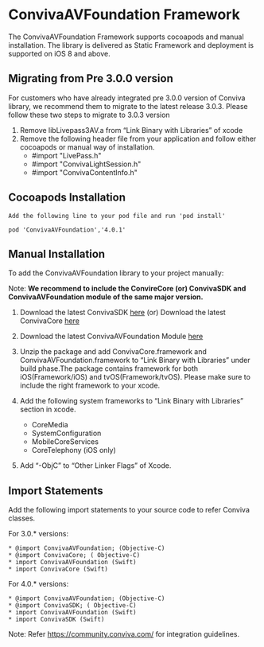 # ConvivaAVFoundation Framework

The ConvivaAVFoundation Framework supports cocoapods and manual installation. The library is delivered as Static Framework and deployment is supported on iOS 8 and above.

## Migrating from Pre 3.0.0 version
For customers who have already integrated pre 3.0.0 version of Conviva library, we recommend them to migrate to the latest 
release 3.0.3. Please follow these two steps to migrate to 3.0.3 version
  1. Remove libLivepass3AV.a from “Link Binary with Libraries” of xcode
  2. Remove the following header file from your application and follow either cocoapods or manual way of installation.
        * #import "LivePass.h"
        * #import "ConvivaLightSession.h"
        * #import "ConvivaContentInfo.h"


## Cocoapods Installation
    Add the following line to your pod file and run 'pod install'

    pod 'ConvivaAVFoundation','4.0.1'

## Manual Installation
To add the ConvivaAVFoundation library to your project manually:

Note: **We recommend to include the ConvireCore (or) ConvivaSDK and ConvivaAVFoundation module of the same major version.**

1.	Download the latest ConvivaSDK [here](https://github.com/Conviva/ConvivaSDK/archive/4.0.1.zip) (or)
        Download the latest ConvivaCore [here](https://github.com/Conviva/ConvivaCore/archive/3.1.9.zip)


2.	Download the latest ConvivaAVFoundation Module [here](https://github.com/Conviva/ConvivaAVFoundation/archive/4.0.1.zip)

3.	Unzip the package and add ConvivaCore.framework and ConvivaAVFoundation.framework to “Link Binary with Libraries” under build phase.The package contains framework for both iOS(Framework/iOS) and tvOS(Framework/tvOS). Please make sure to include the right framework to your xcode.

4.	Add the following system frameworks to “Link Binary with Libraries” section in xcode.

    * CoreMedia
    * SystemConfiguration
    * MobileCoreServices
    * CoreTelephony (iOS only)

5.	Add “-ObjC” to “Other Linker Flags” of Xcode.

    
## Import Statements

  Add the following import statements to your source code to refer Conviva classes.
 
For 3.0.* versions:

    * @import ConvivaAVFoundation; (Objective-C)
    * @import ConvivaCore; ( Objective-C)
    * import ConvivaAVFoundation (Swift)
    * import ConvivaCore (Swift)
    
For 4.0.* versions:

    * @import ConvivaAVFoundation; (Objective-C)
    * @import ConvivaSDK; ( Objective-C)
    * import ConvivaAVFoundation (Swift)
    * import ConvivaSDK (Swift)


Note: Refer https://community.conviva.com/ for integration guidelines.
